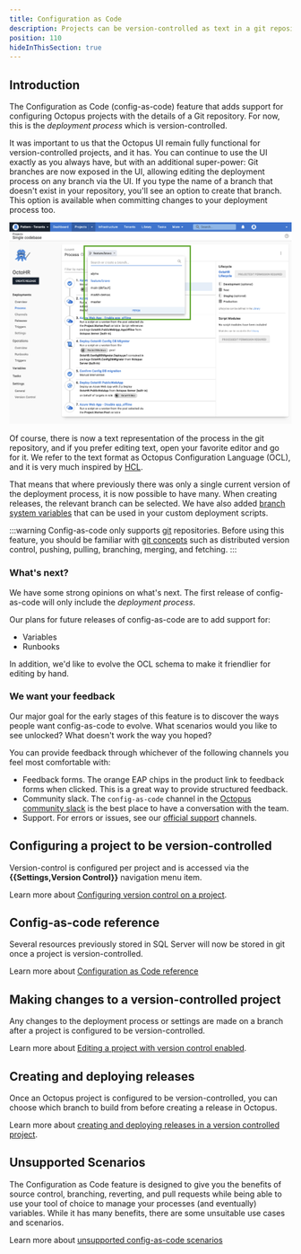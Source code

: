 ```yaml
---
title: Configuration as Code
description: Projects can be version-controlled as text in a git repository 
position: 110 
hideInThisSection: true
---
```


## Introduction 

The Configuration as Code (config-as-code) feature that adds support for configuring Octopus projects with the details of a Git repository. For now, this is the _deployment process_ which is version-controlled.  

It was important to us that the Octopus UI remain fully functional for version-controlled projects, and it has. You can continue to use the UI exactly as you always have, but with an additional super-power: Git branches are now exposed in the UI, allowing editing the deployment process on any branch via the UI. If you type the name of a branch that doesn't exist in your repository, you'll see an option to create that branch. This option is available when committing changes to your deployment process too.

![Branch-switcher UI](branch-switcher-ui.png "width=500")

Of course, there is now a text representation of the process in the git repository, and if you prefer editing text, open your favorite editor and go for it. We refer to the text format as Octopus Configuration Language (OCL), and it is very much inspired by [HCL](https://github.com/hashicorp/hcl).

That means that where previously there was only a single current version of the deployment process, it is now possible to have many. When creating releases, the relevant branch can be selected. We have also added [branch system variables](docs/projects/variables/system-variables.md#release-branch-information) that can be used in your custom deployment scripts.

:::warning
Config-as-code only supports [git](https://git-scm.com/) repositories.  Before using this feature, you should be familiar with [git concepts](https://git-scm.com/doc) such as distributed version control, pushing, pulling, branching, merging, and fetching.
:::

### What's next?

We have some strong opinions on what's next. The first release of config-as-code will only include the _deployment process_.  

Our plans for future releases of config-as-code are to add support for:

- Variables
- Runbooks

In addition, we'd like to evolve the OCL schema to make it friendlier for editing by hand.  

### We want your feedback

Our major goal for the early stages of this feature is to discover the ways people want config-as-code to evolve. What scenarios would you like to see unlocked? What doesn't work the way you hoped? 

You can provide feedback through whichever of the following channels you feel most comfortable with: 

- Feedback forms. The orange EAP chips in the product link to feedback forms when clicked. This is a great way to provide structured feedback. 
- Community slack. The `config-as-code` channel in the [Octopus community slack](https://octopus.com/slack) is the best place to have a conversation with the team.
- Support. For errors or issues, see our [official support](https://octopus.com/support) channels. 

## Configuring a project to be version-controlled 

Version-control is configured per project and is accessed via the **{{Settings,Version Control}}** navigation menu item. 

Learn more about [Configuring version control on a project](/docs/projects/version-control/configuring-version-control-on-a-project.md).

## Config-as-code reference

Several resources previously stored in SQL Server will now be stored in git once a project is version-controlled.

Learn more about [Configuration as Code reference](/docs/projects/version-control/config-as-code-reference.md)

## Making changes to a version-controlled project

Any changes to the deployment process or settings are made on a branch after a project is configured to be version-controlled.

Learn more about [Editing a project with version control enabled](/docs/projects/version-control/editing-a-project-with-version-control-enabled.md).

## Creating and deploying releases

Once an Octopus project is configured to be version-controlled, you can choose which branch to build from before creating a release in Octopus.

Learn more about [creating and deploying releases in a version controlled project](/docs/projects/version-control/creating-and-deploying-releases-version-controlled-project.md).

## Unsupported Scenarios

The Configuration as Code feature is designed to give you the benefits of source control, branching, reverting, and pull requests while being able to use your tool of choice to manage your processes (and eventually) variables. While it has many benefits, there are some unsuitable use cases and scenarios.

Learn more about [unsupported config-as-code scenarios](/docs/projects/version-control/unsupported-config-as-code-scenarios.md)
